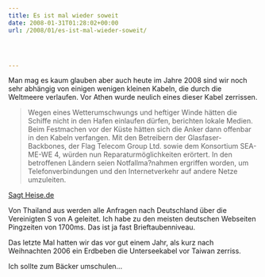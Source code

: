 ```yaml
---
title: Es ist mal wieder soweit
date: 2008-01-31T01:28:02+00:00
url: /2008/01/es-ist-mal-wieder-soweit/




---
```

Man mag es kaum glauben aber auch heute im Jahre 2008 sind wir noch sehr abhängig von einigen wenigen kleinen Kabeln, die durch die Weltmeere verlaufen. Vor Athen wurde neulich eines dieser Kabel zerrissen.

> Wegen eines Wetterumschwungs und heftiger Winde hätten die Schiffe nicht in den Hafen einlaufen dürfen, berichten lokale Medien. Beim Festmachen vor der Küste hätten sich die Anker dann offenbar in den Kabeln verfangen. Mit den Betreibern der Glasfaser-Backbones, der Flag Telecom Group Ltd. sowie dem Konsortium <span class="caps">SEA</span>-ME-WE 4, würden nun Reparaturmöglichkeiten erörtert. In den betroffenen Ländern seien Notfallma?nahmen ergriffen worden, um Telefonverbindungen und den Internetverkehr auf andere Netze umzuleiten.

[Sagt Heise.de][1]

Von Thailand aus werden alle Anfragen nach Deutschland über die Vereinigten S von A geleitet. Ich habe zu den meisten deutschen Webseiten Pingzeiten von 1700ms. Das ist ja fast Brieftaubenniveau.

Das letzte Mal hatten wir das vor gut einem Jahr, als kurz nach Weihnachten 2006 ein Erdbeben die Unterseekabel vor Taiwan zerriss.

Ich sollte zum Bäcker umschulen...

 [1]: http://www.heise.de/newsticker/meldung/102751/from/rss09
